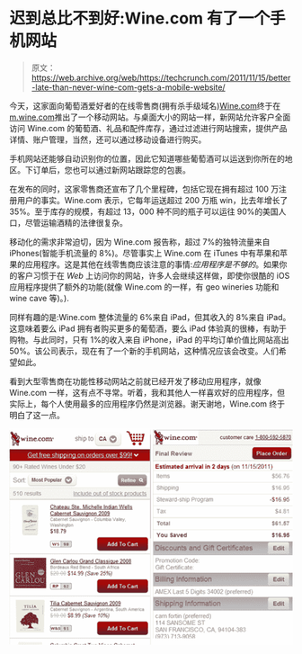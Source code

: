 # 迟到总比不到好:Wine.com 有了一个手机网站

> 原文：<https://web.archive.org/web/https://techcrunch.com/2011/11/15/better-late-than-never-wine-com-gets-a-mobile-website/>

今天，这家面向葡萄酒爱好者的在线零售商(拥有杀手级域名)[Wine.com](https://web.archive.org/web/20230204225222/http://www.wine.com/)终于在[m.wine.com](https://web.archive.org/web/20230204225222/http://m.wine.com/)推出了一个移动网站。与桌面大小的网站一样，新网站允许客户全面访问 Wine.com 的葡萄酒、礼品和配件库存，通过过滤进行网站搜索，提供产品详情、账户管理，当然，还可以通过移动设备进行购买。

手机网站还能够自动识别你的位置，因此它知道哪些葡萄酒可以运送到你所在的地区。下订单后，您也可以通过新网站跟踪您的包裹。

在发布的同时，这家零售商还宣布了几个里程碑，包括它现在拥有超过 100 万注册用户的事实。Wine.com 表示，它每年运送超过 200 万瓶 win，比去年增长了 35%。至于库存的规模，有超过 13，000 种不同的瓶子可以运往 90%的美国人口，尽管运输酒精的法律很复杂。

移动化的需求非常迫切，因为 Wine.com 报告称，超过 7%的独特流量来自 iPhones(智能手机流量的 8%)。尽管事实上 Wine.com 在 iTunes 中有苹果和苹果的应用程序。这是其他在线零售商应该注意的事情:*应用程序是不够的*。如果你的客户习惯于在 *Web* 上访问你的网站，许多人会继续这样做，即使你很酷的 iOS 应用程序提供了额外的功能(就像 Wine.com 的一样，有 geo wineries 功能和 wine cave 等)。).

同样有趣的是:Wine.com 整体流量的 6%来自 iPad，但其收入的 8%来自 iPad。这意味着要么 iPad 拥有者购买更多的葡萄酒，要么 iPad 体验真的很棒，有助于购物。与此同时，只有 1%的收入来自 iPhone，iPad 的平均订单价值比网站高出 50%。该公司表示，现在有了一个新的手机网站，这种情况应该会改变。人们希望如此。

看到大型零售商在功能性移动网站之前就已经开发了移动应用程序，就像 Wine.com 一样，这有点不寻常。听着，我和其他人一样喜欢好的应用程序，但实际上，每个人使用最多的应用程序仍然是浏览器。谢天谢地，Wine.com 终于明白了这一点。

[![](img/7988ba27ddeb66eb3faa749389da5cc7.png "Wine.com Mobile Screenshots")](https://web.archive.org/web/20230204225222/https://techcrunch.com/wp-content/uploads/2011/11/wine-com-mobile-screenshots1.png)